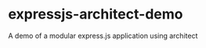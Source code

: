 expressjs-architect-demo
========================

A demo of a modular express.js application using architect
